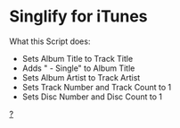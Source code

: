 # Singlify for iTunes
What this Script does:
- Sets Album Title to Track Title
- Adds " - Single" to Album Title
- Sets Album Artist to Track Artist
- Sets Track Number and Track Count to 1
- Sets Disc Number and Disc Count to 1

[?](http://f3x.li/ext-img/singlify.jpg)
